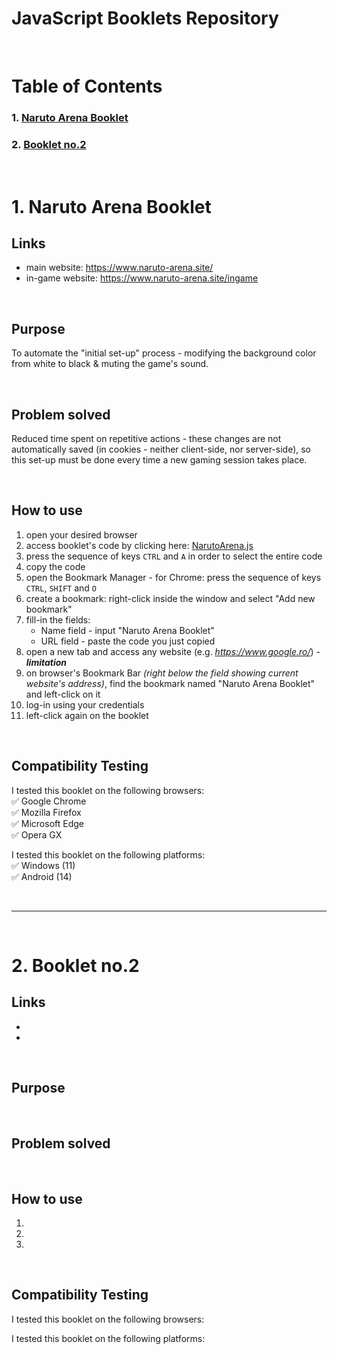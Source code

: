 # JavaScript Booklets Repository

<br>

# Table of Contents
### 1. [**Naruto Arena Booklet**](https://github.com/RomulusMirauta/JavaScript_Booklets/edit/main/README.md#1-naruto-arena-booklet)
### 2. [**Booklet no.2**](https://github.com/RomulusMirauta/JavaScript_Booklets/edit/main/README.md#2-booklet-no2)

<br>


# 1. Naruto Arena Booklet

## Links
- main website: https://www.naruto-arena.site/
- in-game website: https://www.naruto-arena.site/ingame

<br>

## **Purpose** 
To automate the "initial set-up" process - modifying the background color from white to black & muting the game's sound.

<br>

## **Problem solved** 
Reduced time spent on repetitive actions - these changes are not automatically saved (in cookies - neither client-side, nor server-side), so this set-up must be done every time a new gaming session takes place.

<br>

## How to use
1. open your desired browser
2. access booklet's code by clicking here: [NarutoArena.js](https://github.com/RomulusMirauta/JavaScript_Booklets/blob/main/NarutoArena.js)
3. press the sequence of keys `CTRL` and `A` in order to select the entire code
4. copy the code
5. open the Bookmark Manager - for Chrome: press the sequence of keys `CTRL`, `SHIFT` and `O`
6. create a bookmark: right-click inside the window and select "Add new bookmark"
7. fill-in the fields:
   - Name field - input "Naruto Arena Booklet"
   - URL field - paste the code you just copied
8. open a new tab and access any website (e.g. *https://www.google.ro/*) - ***limitation***
9. on browser's Bookmark Bar *(right below the field showing current website's address)*, find the bookmark named "Naruto Arena Booklet" and left-click on it
10. log-in using your credentials
11. left-click again on the booklet

<br>

## Compatibility Testing

I tested this booklet on the following browsers:<br>
✅ Google Chrome <br>
✅ Mozilla Firefox <br>
✅ Microsoft Edge <br>
✅ Opera GX <br>

I tested this booklet on the following platforms:<br>
✅ Windows (11)<br>
✅ Android (14)<br>

<br><hr><br>

# 2. Booklet no.2

## Links
- 
- 

<br>

## **Purpose**

<br>

## **Problem solved**

<br>

## How to use
1. 
2. 
3. 

<br>

## Compatibility Testing

I tested this booklet on the following browsers:<br>

I tested this booklet on the following platforms:<br>

